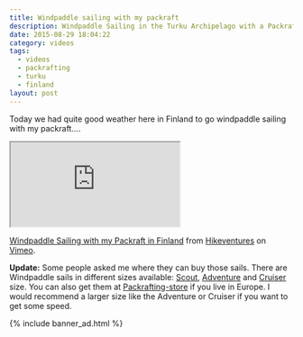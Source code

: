 ```yaml
---
title: Windpaddle sailing with my packraft
description: Windpaddle Sailing in the Turku Archipelago with a Packraft
date: 2015-08-29 18:04:22
category: videos
tags:
  - videos
  - packrafting
  - turku
  - finland
layout: post
---
```

Today we had quite good weather here in Finland to go windpaddle sailing with my packraft....

<div class="embed-responsive embed-responsive-16by9">
  <iframe class="embed-responsive-item" src="https://player.vimeo.com/video/137692156"></iframe> <p><a href="https://vimeo.com/137692156">Windpaddle Sailing with my Packraft in Finland</a> from <a href="https://vimeo.com/user15105973">Hikeventures</a> on <a href="https://vimeo.com">Vimeo</a>.</p>
</div>

<strong>Update:</strong> Some people asked me where they can buy those sails. There are Windpaddle sails in different sizes available: <a href="http://amzn.to/1O0IdQw">Scout</a>, <a href="http://amzn.to/1NOQXeV">Adventure</a> and <a href="http://amzn.to/1O0I4ge">Cruiser</a> size. You can also get them at <a href="http://www.packrafting-store.de/Extras/Anfibio-Packrafting-Sail-by-WindPaddle::586.html">Packrafting-store</a> if you live in Europe. I would recommend a larger size like the Adventure or Cruiser if you want to get some speed.

{% include banner_ad.html %}

